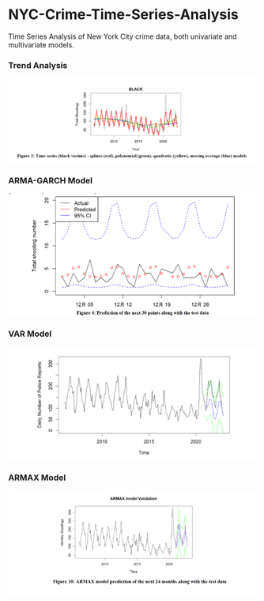 # NYC-Crime-Time-Series-Analysis
Time Series Analysis of New York City crime data, both univariate and multivariate models.

### Trend Analysis
<img src="https://github.com/PsyDak-Meng/NYC-Crime-Time-Series-Analysis/blob/main/Code/Trend.png">

### ARMA-GARCH Model
<img src="https://github.com/PsyDak-Meng/NYC-Crime-Time-Series-Analysis/blob/main/Code/ARMA-GARCH.png">

### VAR Model
<img src="https://github.com/PsyDak-Meng/NYC-Crime-Time-Series-Analysis/blob/main/Code/VAR.png">

### ARMAX Model
<img src="https://github.com/PsyDak-Meng/NYC-Crime-Time-Series-Analysis/blob/main/Code/ARMAX.png">
